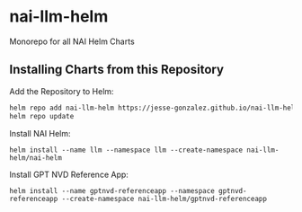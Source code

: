 # nai-llm-helm
Monorepo for all NAI Helm Charts

## Installing Charts from this Repository

Add the Repository to Helm:

```bash
helm repo add nai-llm-helm https://jesse-gonzalez.github.io/nai-llm-helm/
helm repo update
```

Install NAI Helm:

`helm install --name llm --namespace llm --create-namespace nai-llm-helm/nai-helm`

Install GPT NVD Reference App:

`helm install --name gptnvd-referenceapp --namespace gptnvd-referenceapp --create-namespace nai-llm-helm/gptnvd-referenceapp`
